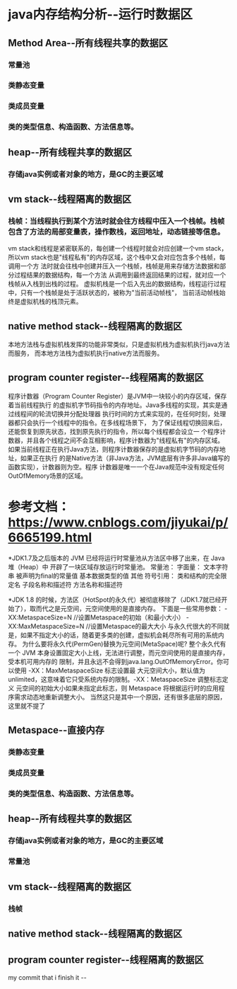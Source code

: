 
# java内存结构分析--运行时数据区
 ## Method Area--所有线程共享的数据区
   ### 常量池
   ### 类静态变量
   ### 类成员变量
   ### 类的类型信息、构造函数、方法信息等。
 ## heap--所有线程共享的数据区
   ### 存储java实例或者对象的地方，是GC的主要区域
 ## vm stack--线程隔离的数据区
   ### 栈帧：当线程执行到某个方法时就会往方线程中压入一个栈帧。栈帧包含了方法的局部变量表，操作数栈，返回地址，动态链接等信息。
   vm stack和线程是紧密联系的，每创建一个线程时就会对应创建一个vm stack，
   所以vm stack也是"线程私有"的内存区域，这个栈中又会对应包含多个栈帧，每调用一个方
   法时就会往栈中创建并压入一个栈帧，栈帧是用来存储方法数据和部分过程结果的数据结构，每一个方法
   从调用到最终返回结果的过程，就对应一个栈帧从入栈到出栈的过程。
   虚拟机栈是一个后入先出的数据结构，线程运行过程中，只有一个栈帧是处于活跃状态的，被称为"当前活动帧栈"，
   当前活动帧栈始终是虚拟机栈的栈顶元素。
 ## native method stack--线程隔离的数据区
   本地方法栈与虚拟机栈发挥的功能非常类似，只是虚拟机栈为虚拟机执行java方法而服务，
   而本地方法栈为虚拟机执行native方法而服务。
 ## program counter register--线程隔离的数据区
   程序计数器（Program Counter Register）是JVM中一块较小的内存区域，保存着当前线程执行
   的虚拟机字节码指令的内存地址。Java多线程的实现，其实是通过线程间的轮流切换并分配处理器
   执行时间的方式来实现的，在任何时刻，处理器都只会执行一个线程中的指令。在多线程场景下，
   为了保证线程切换回来后，还能恢复到原先状态，找到原先执行的指令，所以每个线程都会设立一
   个程序计数器，并且各个线程之间不会互相影响，程序计数器为"线程私有"的内存区域。
   如果当前线程正在执行Java方法，则程序计数器保存的是虚拟机字节码的内存地址，如果正在执行
   的是Native方法（非Java方法，JVM底层有许多非Java编写的函数实现），计数器则为空。程序
   计数器是唯一一个在Java规范中没有规定任何OutOfMemory场景的区域。
# 参考文档：https://www.cnblogs.com/jiyukai/p/6665199.html

  *JDK1.7及之后版本的 JVM 已经将运行时常量池从方法区中移了出来，在 Java 堆（Heap）中
  开辟了一块区域存放运行时常量池。
  常量池：
    字面量：
      文本字符串
      被声明为final的常量值
      基本数据类型的值
      其他
    符号引用：
      类和结构的完全限定名
      子段名称和描述符
      方法名称和描述符
  
  *JDK 1.8 的时候，方法区（HotSpot的永久代）被彻底移除了（JDK1.7就已经开始了），取而代之是元空间，元空间使用的是直接内存。
  下面是一些常用参数：
  -XX:MetaspaceSize=N //设置Metaspace的初始（和最小大小）
  -XX:MaxMetaspaceSize=N //设置Metaspace的最大大小
  与永久代很大的不同就是，如果不指定大小的话，随着更多类的创建，虚拟机会耗尽所有可用的系统内存。
  为什么要将永久代(PermGen)替换为元空间(MetaSpace)呢?
  整个永久代有一个 JVM 本身设置固定大小上线，无法进行调整，而元空间使用的是直接内存，受本机可用内存的
  限制，并且永远不会得到java.lang.OutOfMemoryError。你可以使用 -XX：MaxMetaspaceSize 标志设置最
  大元空间大小，默认值为 unlimited，这意味着它只受系统内存的限制。-XX：MetaspaceSize 调整标志定义
  元空间的初始大小如果未指定此标志，则 Metaspace 将根据运行时的应用程序需求动态地重新调整大小。
  当然这只是其中一个原因，还有很多底层的原因，这里就不提了
  
 ## Metaspace--直接内存
   ### 类静态变量
   ### 类成员变量
   ### 类的类型信息、构造函数、方法信息等。
 ## heap--所有线程共享的数据区
   ### 存储java实例或者对象的地方，是GC的主要区域
   ### 常量池
 ## vm stack--线程隔离的数据区
   ### 栈帧
 ## native method stack--线程隔离的数据区
 ## program counter register--线程隔离的数据区
 
 my commit that i finish it --
     
  
  